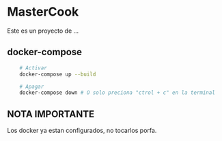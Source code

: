 # MasterCook

Este es un proyecto de ...

## docker-compose

```bash
    # Activar
    docker-compose up --build
```

```bash
    # Apagar
    docker-compose down # O solo preciona "ctrol + c" en la terminal
```

## NOTA IMPORTANTE

Los docker ya estan configurados, no tocarlos porfa.
